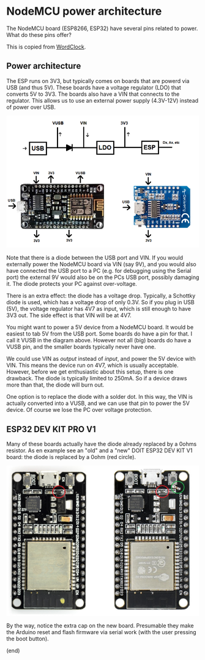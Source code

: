 # NodeMCU power architecture

The NodeMCU board (ESP8266, ESP32) have several pins related to power.
What do these pins offer?

This is copied from [WordClock](https://github.com/maarten-pennings/WordClock).


## Power architecture

The ESP runs on 3V3, but typically comes on boards that are powerd via USB (and thus 5V).
These boards have a voltage regulator (LDO) that converts 5V to 3V3. The boards also have a VIN that 
connects to the regulator. This allows us to use an external power supply (4.3V-12V) instead of 
power over USB.

![Power architecture](powerarch.png)

Note that there is a diode between the USB port and VIN. 
If you would externally power the NodeMCU board via VIN (say 9V), and you would also have connected the
USB port to a PC (e.g. for debugging using the Serial port) the external 9V would also be on the PCs USB port, 
possibly damaging it. The diode protects your PC against over-voltage.

There is an extra effect: the diode has a voltage drop. Typically, a Schottky diode is used, which has 
a voltage drop of only 0.3V. So if you plug in USB (5V), the voltage regulator has 4V7 as input, which is still
enough to have 3V3 out. The side effect is that VIN will be at 4V7.

You might want to power a 5V device from a NodeMCU board. 
It would be easiest to tab 5V from the USB port. Some boards do have a pin for that.
I call it VUSB in the diagram above. 
However not all (big) boards do have a VUSB pin, and the smaller boards typically never have one. 

We could use VIN as _output_ instead of _input_, and power the 5V device with VIN. 
This means the device run on 4V7, which is usually acceptable.
However, before we get enthusiastic about this setup, there is one drawback.
The diode is typically limited to 250mA.
So if a device draws more than that, the diode will burn out.

One option is to replace the diode with a solder dot.
In this way, the VIN is actually converted into a VUSB, and we can use that pin to power the 5V device.
Of course we lose the PC over voltage protection.


## ESP32 DEV KIT PRO V1

Many of these boards actually have the diode already replaced by a 0ohms resistor.
As en example see an "old" and a "new" DOIT ESP32 DEV KIT V1 board: the diode is replaced by a 0ohm (red circle).

![DOIT-ESP32-DEV-KIT-V1 with 0ohm](DOIT-ESP32-DEV-KIT-V1.jpg)

By the way, notice the extra cap on the new board.
Presumable they make the Arduino reset and flash firmware via serial work (with the user pressing the boot button).


(end)
